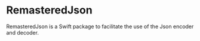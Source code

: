 # RemasteredJson
RemasteredJson is a Swift package to facilitate the use of the Json encoder and decoder.

